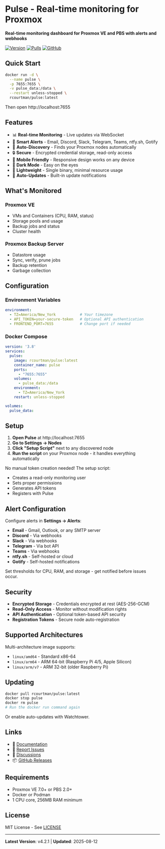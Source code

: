 # Pulse - Real-time monitoring for Proxmox

**Real-time monitoring dashboard for Proxmox VE and PBS with alerts and webhooks**

[![Version](https://img.shields.io/docker/v/rcourtman/pulse?sort=semver)](https://github.com/rcourtman/Pulse/releases)
[![Pulls](https://img.shields.io/docker/pulls/rcourtman/pulse)](https://hub.docker.com/r/rcourtman/pulse)
[![GitHub](https://img.shields.io/github/license/rcourtman/Pulse)](https://github.com/rcourtman/Pulse)

## Quick Start

```bash
docker run -d \
  --name pulse \
  -p 7655:7655 \
  -v pulse_data:/data \
  --restart unless-stopped \
  rcourtman/pulse:latest
```

Then open http://localhost:7655

## Features

- 📊 **Real-time Monitoring** - Live updates via WebSocket
- 🔔 **Smart Alerts** - Email, Discord, Slack, Telegram, Teams, ntfy.sh, Gotify
- 🎯 **Auto-Discovery** - Finds your Proxmox nodes automatically
- 🔒 **Secure** - Encrypted credential storage, read-only access
- 📱 **Mobile Friendly** - Responsive design works on any device
- 🌙 **Dark Mode** - Easy on the eyes
- 🚀 **Lightweight** - Single binary, minimal resource usage
- 🔄 **Auto-Updates** - Built-in update notifications

## What's Monitored

### Proxmox VE
- VMs and Containers (CPU, RAM, status)
- Storage pools and usage
- Backup jobs and status
- Cluster health

### Proxmox Backup Server
- Datastore usage
- Sync, verify, prune jobs
- Backup retention
- Garbage collection

## Configuration

### Environment Variables

```yaml
environment:
  - TZ=America/New_York           # Your timezone
  - API_TOKEN=your-secure-token   # Optional API authentication
  - FRONTEND_PORT=7655            # Change port if needed
```

### Docker Compose

```yaml
version: '3.8'
services:
  pulse:
    image: rcourtman/pulse:latest
    container_name: pulse
    ports:
      - "7655:7655"
    volumes:
      - pulse_data:/data
    environment:
      - TZ=America/New_York
    restart: unless-stopped

volumes:
  pulse_data:
```

## Setup

1. **Open Pulse** at http://localhost:7655
2. **Go to Settings → Nodes**
3. **Click "Setup Script"** next to any discovered node
4. **Run the script** on your Proxmox node - it handles everything automatically

No manual token creation needed! The setup script:
- Creates a read-only monitoring user
- Sets proper permissions
- Generates API tokens
- Registers with Pulse

## Alert Configuration

Configure alerts in **Settings → Alerts**:

- **Email** - Gmail, Outlook, or any SMTP server
- **Discord** - Via webhooks
- **Slack** - Via webhooks  
- **Telegram** - Via bot API
- **Teams** - Via webhooks
- **ntfy.sh** - Self-hosted or cloud
- **Gotify** - Self-hosted notifications

Set thresholds for CPU, RAM, and storage - get notified before issues occur.

## Security

- **Encrypted Storage** - Credentials encrypted at rest (AES-256-GCM)
- **Read-Only Access** - Monitor without modification rights
- **API Authentication** - Optional token-based API security
- **Registration Tokens** - Secure node auto-registration

## Supported Architectures

Multi-architecture image supports:
- `linux/amd64` - Standard x86-64
- `linux/arm64` - ARM 64-bit (Raspberry Pi 4/5, Apple Silicon)
- `linux/arm/v7` - ARM 32-bit (older Raspberry Pi)

## Updating

```bash
docker pull rcourtman/pulse:latest
docker stop pulse
docker rm pulse
# Run the docker run command again
```

Or enable auto-updates with Watchtower.

## Links

- 📖 [Documentation](https://github.com/rcourtman/Pulse)
- 🐛 [Report Issues](https://github.com/rcourtman/Pulse/issues)
- 💬 [Discussions](https://github.com/rcourtman/Pulse/discussions)
- 📦 [GitHub Releases](https://github.com/rcourtman/Pulse/releases)

## Requirements

- Proxmox VE 7.0+ or PBS 2.0+
- Docker or Podman
- 1 CPU core, 256MB RAM minimum

## License

MIT License - See [LICENSE](https://github.com/rcourtman/Pulse/blob/main/LICENSE)

---

**Latest Version**: v4.2.1 | **Updated**: 2025-08-12